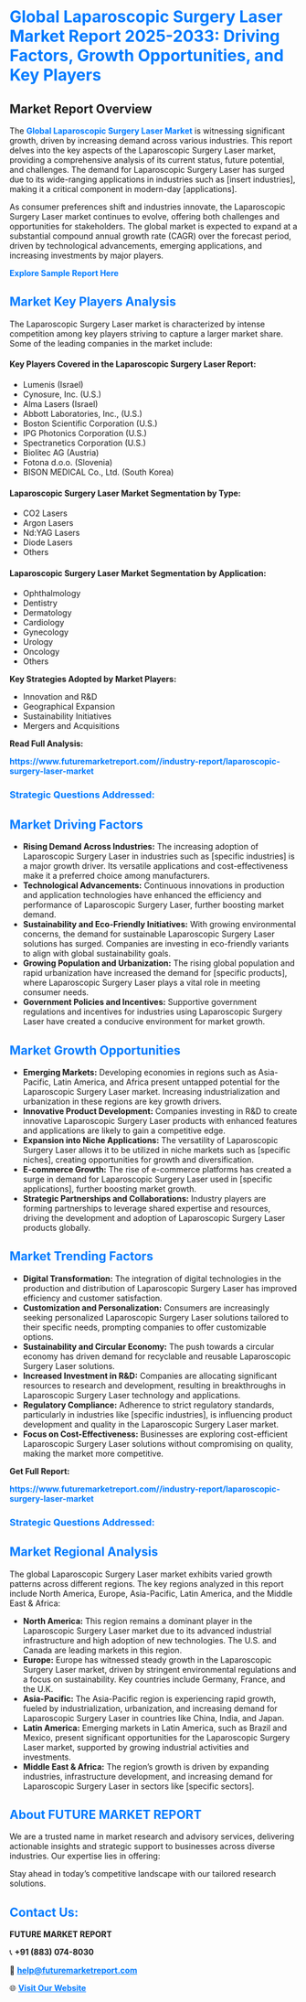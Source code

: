 <h1 style="color: #007BFF;">Global Laparoscopic Surgery Laser Market Report 2025-2033: Driving Factors, Growth Opportunities, and Key Players</h1>

<section id="overview">
<h2>Market Report Overview</h2>
<p>The <a href="https://www.futuremarketreport.com//industry-report/laparoscopic-surgery-laser-market" style="color: #007BFF; text-decoration: none;"><strong>Global Laparoscopic Surgery Laser Market</strong></a> is witnessing significant growth, driven by increasing demand across various industries. This report delves into the key aspects of the Laparoscopic Surgery Laser market, providing a comprehensive analysis of its current status, future potential, and challenges. The demand for Laparoscopic Surgery Laser has surged due to its wide-ranging applications in industries such as [insert industries], making it a critical component in modern-day [applications].</p>
<p>As consumer preferences shift and industries innovate, the Laparoscopic Surgery Laser market continues to evolve, offering both challenges and opportunities for stakeholders. The global market is expected to expand at a substantial compound annual growth rate (CAGR) over the forecast period, driven by technological advancements, emerging applications, and increasing investments by major players.</p>
</section>

<section id="overview">
<p><a href="https://www.futuremarketreport.com//request-sample/reportId=85081" style="color: #007BFF; text-decoration: none;"><strong>Explore Sample Report Here</strong></a></p>
</section>

<section id="key-players">
<h2 style="color: #007BFF;">Market Key Players Analysis</h2>
<p>The Laparoscopic Surgery Laser market is characterized by intense competition among key players striving to capture a larger market share. Some of the leading companies in the market include:</p>
<h4>Key Players Covered in the Laparoscopic Surgery Laser Report:</h4>
<ul><li>Lumenis (Israel)</li><li>Cynosure, Inc. (U.S.)</li><li>Alma Lasers (Israel)</li><li>Abbott Laboratories, Inc., (U.S.)</li><li>Boston Scientific Corporation (U.S.)</li><li>IPG Photonics Corporation (U.S.)</li><li>Spectranetics Corporation (U.S.)</li><li>Biolitec AG (Austria)</li><li>Fotona d.o.o. (Slovenia)</li><li>BISON MEDICAL Co., Ltd. (South Korea)</li></ul>
<h4>Laparoscopic Surgery Laser Market Segmentation by Type:</h4>
<ul><li>CO2 Lasers</li><li>Argon Lasers</li><li>Nd:YAG Lasers</li><li>Diode Lasers</li><li>Others</li></ul>

<h4>Laparoscopic Surgery Laser Market Segmentation by Application:</h4>
<ul><li>Ophthalmology</li><li>Dentistry</li><li>Dermatology</li><li>Cardiology</li><li>Gynecology</li><li>Urology</li><li>Oncology</li><li>Others</li></ul>
<p><strong>Key Strategies Adopted by Market Players:</strong></p>
<ul>
<li>Innovation and R&D</li>
<li>Geographical Expansion</li>
<li>Sustainability Initiatives</li>
<li>Mergers and Acquisitions</li>
</ul>
</section>

<section>
<p><strong>Read Full Analysis: </strong></p><a href="https://www.futuremarketreport.com//industry-report/laparoscopic-surgery-laser-market" style="color: #007BFF; text-decoration: none;"><strong>https://www.futuremarketreport.com//industry-report/laparoscopic-surgery-laser-market</strong></a>
<h3 style="color: #007BFF;">Strategic Questions Addressed:</h3>
</section>

<section id="driving-factors">
<h2 style="color: #007BFF;">Market Driving Factors</h2>
<ul>
<li><strong>Rising Demand Across Industries:</strong> The increasing adoption of Laparoscopic Surgery Laser in industries such as [specific industries] is a major growth driver. Its versatile applications and cost-effectiveness make it a preferred choice among manufacturers.</li>
<li><strong>Technological Advancements:</strong> Continuous innovations in production and application technologies have enhanced the efficiency and performance of Laparoscopic Surgery Laser, further boosting market demand.</li>
<li><strong>Sustainability and Eco-Friendly Initiatives:</strong> With growing environmental concerns, the demand for sustainable Laparoscopic Surgery Laser solutions has surged. Companies are investing in eco-friendly variants to align with global sustainability goals.</li>
<li><strong>Growing Population and Urbanization:</strong> The rising global population and rapid urbanization have increased the demand for [specific products], where Laparoscopic Surgery Laser plays a vital role in meeting consumer needs.</li>
<li><strong>Government Policies and Incentives:</strong> Supportive government regulations and incentives for industries using Laparoscopic Surgery Laser have created a conducive environment for market growth.</li>
</ul>
</section>

<section id="growth-opportunities">
<h2 style="color: #007BFF;">Market Growth Opportunities</h2>
<ul>
<li><strong>Emerging Markets:</strong> Developing economies in regions such as Asia-Pacific, Latin America, and Africa present untapped potential for the Laparoscopic Surgery Laser market. Increasing industrialization and urbanization in these regions are key growth drivers.</li>
<li><strong>Innovative Product Development:</strong> Companies investing in R&D to create innovative Laparoscopic Surgery Laser products with enhanced features and applications are likely to gain a competitive edge.</li>
<li><strong>Expansion into Niche Applications:</strong> The versatility of Laparoscopic Surgery Laser allows it to be utilized in niche markets such as [specific niches], creating opportunities for growth and diversification.</li>
<li><strong>E-commerce Growth:</strong> The rise of e-commerce platforms has created a surge in demand for Laparoscopic Surgery Laser used in [specific applications], further boosting market growth.</li>
<li><strong>Strategic Partnerships and Collaborations:</strong> Industry players are forming partnerships to leverage shared expertise and resources, driving the development and adoption of Laparoscopic Surgery Laser products globally.</li>
</ul>
</section>

<section id="trending-factors">
<h2 style="color: #007BFF;">Market Trending Factors</h2>
<ul>
<li><strong>Digital Transformation:</strong> The integration of digital technologies in the production and distribution of Laparoscopic Surgery Laser has improved efficiency and customer satisfaction.</li>
<li><strong>Customization and Personalization:</strong> Consumers are increasingly seeking personalized Laparoscopic Surgery Laser solutions tailored to their specific needs, prompting companies to offer customizable options.</li>
<li><strong>Sustainability and Circular Economy:</strong> The push towards a circular economy has driven demand for recyclable and reusable Laparoscopic Surgery Laser solutions.</li>
<li><strong>Increased Investment in R&D:</strong> Companies are allocating significant resources to research and development, resulting in breakthroughs in Laparoscopic Surgery Laser technology and applications.</li>
<li><strong>Regulatory Compliance:</strong> Adherence to strict regulatory standards, particularly in industries like [specific industries], is influencing product development and quality in the Laparoscopic Surgery Laser market.</li>
<li><strong>Focus on Cost-Effectiveness:</strong> Businesses are exploring cost-efficient Laparoscopic Surgery Laser solutions without compromising on quality, making the market more competitive.</li>
</ul>
</section>

<section>
<p><strong>Get Full Report: </strong></p><a href="https://www.futuremarketreport.com//industry-report/laparoscopic-surgery-laser-market" style="color: #007BFF; text-decoration: none;"><strong>https://www.futuremarketreport.com//industry-report/laparoscopic-surgery-laser-market</strong></a>
<h3 style="color: #007BFF;">Strategic Questions Addressed:</h3>
</section>


<section id="regional-analysis">
<h2 style="color: #007BFF;">Market Regional Analysis</h2>
<p>The global Laparoscopic Surgery Laser market exhibits varied growth patterns across different regions. The key regions analyzed in this report include North America, Europe, Asia-Pacific, Latin America, and the Middle East & Africa:</p>
<ul>
<li><strong>North America:</strong> This region remains a dominant player in the Laparoscopic Surgery Laser market due to its advanced industrial infrastructure and high adoption of new technologies. The U.S. and Canada are leading markets in this region.</li>
<li><strong>Europe:</strong> Europe has witnessed steady growth in the Laparoscopic Surgery Laser market, driven by stringent environmental regulations and a focus on sustainability. Key countries include Germany, France, and the U.K.</li>
<li><strong>Asia-Pacific:</strong> The Asia-Pacific region is experiencing rapid growth, fueled by industrialization, urbanization, and increasing demand for Laparoscopic Surgery Laser in countries like China, India, and Japan.</li>
<li><strong>Latin America:</strong> Emerging markets in Latin America, such as Brazil and Mexico, present significant opportunities for the Laparoscopic Surgery Laser market, supported by growing industrial activities and investments.</li>
<li><strong>Middle East & Africa:</strong> The region’s growth is driven by expanding industries, infrastructure development, and increasing demand for Laparoscopic Surgery Laser in sectors like [specific sectors].</li>
</ul>
</section>

<footer>
<h2 style="color: #007BFF;">About FUTURE MARKET REPORT</h2>
<p>We are a trusted name in market research and advisory services, delivering actionable insights and strategic support to businesses across diverse industries. Our expertise lies in offering:</p>

<p>Stay ahead in today’s competitive landscape with our tailored research solutions.</p>

<h2 style="color: #007BFF;">Contact Us:</h2>
<p><strong>FUTURE MARKET REPORT</strong></p>
<p>📞 <strong>+91 (883) 074-8030</strong></p>
<p>📧 <strong><a href="mailto:help@futuremarketreport.com" style="color: #007BFF;">help@futuremarketreport.com</a></strong></p>
<p>🌐 <strong><a href="https://www.futuremarketreport.com/" style="color: #007BFF;">Visit Our Website</a></strong></p>
</footer>